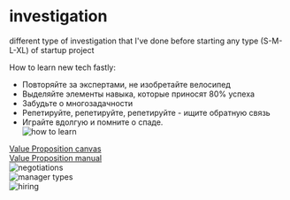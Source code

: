 # investigation
different type of investigation that I've done before starting any type (S-M-L-XL) of startup project

How to learn new tech fastly:
* Повторяйте за экспертами, не изобретайте велосипед
* Выделяйте элементы навыка, которые приносят 80% успеха
* Забудьте о многозадачности
* Репетируйте, репетируйте, репетируйте - ищите обратную связь 
* Играйте вдолгую и помните о спаде.  
![how to learn](https://i.postimg.cc/CxF9KrDd/how-to-learn.png)

[Value Proposition canvas](https://assets.strategyzer.com/assets/resources/the-value-proposition-canvas.pdf)  
[Value Proposition manual](https://assets.strategyzer.com/assets/resources/the-value-proposition-canvas-instruction-manual.pdf)  
![negotiations](https://i.postimg.cc/nz24YRNM/image.jpg)  
![manager types](https://i.postimg.cc/0QjQFVbz/manager-types.jpg)  
![hiring](https://i.postimg.cc/3JG2RGwM/hiring.png)  
